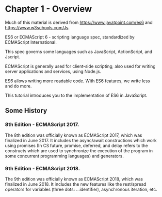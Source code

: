 # Chapter 1 - Overview

Much of this material is derived from https://www.javatpoint.com/es6 and https://www.w3schools.com/Js.

ES6 or ECMAScript 6 - scripting language spec, standardized by ECMAScript International.

This spec governs some languages such as JavaScript, ActionScript, and Jscript.

ECMAScript is generally used for client-side scripting; also used for writing server applications and services, using Node.js.

ES6 allows writing more readable code. With ES6 features, we write less and do more.

This tutorial introduces you to the implementation of ES6 in JavaScript.


## Some History

### 8th Edition - ECMAScript 2017.
The 8th edition was officially known as ECMAScript 2017, which was finalized in June 2017. It includes the async/await constructions which work using promises (In CS future, promise, deferred, and delay refers to the constructs which are used to synchronize the execution of the program in some concurrent programming languages) and generators.

### 9th Edition - ECMAScript 2018.
The 9th edition was officially known as ECMAScript 2018, which was finalized in June 2018. It includes the new features like the rest/spread operators for variables (three dots: …identifier), asynchronous iteration, etc.


